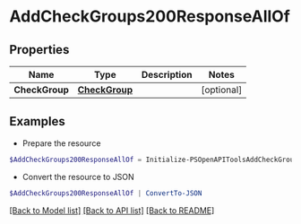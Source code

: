 # AddCheckGroups200ResponseAllOf
## Properties

Name | Type | Description | Notes
------------ | ------------- | ------------- | -------------
**CheckGroup** | [**CheckGroup**](CheckGroup.md) |  | [optional] 

## Examples

- Prepare the resource
```powershell
$AddCheckGroups200ResponseAllOf = Initialize-PSOpenAPIToolsAddCheckGroups200ResponseAllOf  -CheckGroup null
```

- Convert the resource to JSON
```powershell
$AddCheckGroups200ResponseAllOf | ConvertTo-JSON
```

[[Back to Model list]](../README.md#documentation-for-models) [[Back to API list]](../README.md#documentation-for-api-endpoints) [[Back to README]](../README.md)


